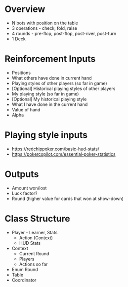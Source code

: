 # Overview

* N bots with position on the table
* 3 operations - check, fold, raise
* 4 rounds - pre-flop, post-flop, post-river, post-turn
* 1 Deck

# Reinforcement Inputs

* Positions
* What others have done in current hand
* Playing styles of other players (so far in game)
* [Optional] Historical playing styles of other players
* My playing style (so far in game)
* [Optional] My historical playing style
* What I have done in the current hand
* Value of hand
* Alpha

# Playing style inputs

* https://redchippoker.com/basic-hud-stats/
* https://pokercopilot.com/essential-poker-statistics

# Outputs

* Amount won/lost
* Luck factor?
* Round (higher value for cards that won at show-down)

# Class Structure

* Player - Learner, Stats
  * Action (Context)
  * HUD Stats
* Context
  * Current Round
  * Players
  * Actions so far
* Enum Round
* Table
* Coordinator